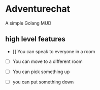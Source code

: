# Adventurechat

A simple Golang MUD

## high level features
- [] You can speak to everyone in a room
- [ ] You can move to a different room
- [ ] You can pick something up
- [ ] you can put something down

